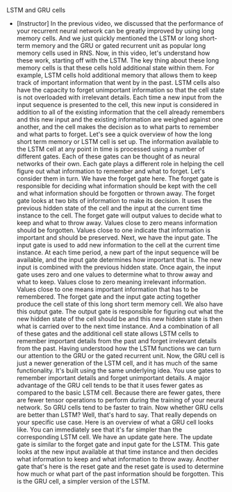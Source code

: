 LSTM and GRU cells
- [Instructor] In the previous video, we discussed that the performance of your recurrent neural network can be greatly improved by using long memory cells. And we just quickly mentioned the LSTM or long short-term memory and the GRU or gated recurrent unit as popular long memory cells used in RNS. Now, in this video, let's understand how these work, starting off with the LSTM. The key thing about these long memory cells is that these cells hold additional state within them. For example, LSTM cells hold additional memory that allows them to keep track of important information that went by in the past. LSTM cells also have the capacity to forget unimportant information so that the cell state is not overloaded with irrelevant details. Each time a new input from the input sequence is presented to the cell, this new input is considered in addition to all of the existing information that the cell already remembers and this new input and the existing information are weighed against one another, and the cell makes the decision as to what parts to remember and what parts to forget. Let's see a quick overview of how the long short term memory or LSTM cell is set up. The information available to the LSTM cell at any point in time is processed using a number of different gates. Each of these gates can be thought of as neural networks of their own. Each gate plays a different role in helping the cell figure out what information to remember and what to forget. Let's consider them in turn. We have the forget gate here. The forget gate is responsible for deciding what information should be kept with the cell and what information should be forgotten or thrown away. The forget gate looks at two bits of information to make its decision. It uses the previous hidden state of the cell and the input at the current time instance to the cell. The forget gate will output values to decide what to keep and what to throw away. Values close to zero means information should be forgotten. Values close to one indicate that information is important and should be preserved. Next, we have the input gate. The input gate is used to add new information to the cell at the current time instance. At each time period, a new part of the input sequence will be available, and the input gate determines how important that is. The new input is combined with the previous hidden state. Once again, the input gate uses zero and one values to determine what to throw away and what to keep. Values close to zero meaning irrelevant information. Values close to one means important information that has to be remembered. The forget gate and the input gate acting together produce the cell state of this long short term memory cell. We also have this output gate. The output gate is responsible for figuring out what the new hidden state of the cell should be and this new hidden state is then what is carried over to the next time instance. And a combination of all of these gates and the additional cell state allows LSTM cells to remember important details from the past and forget irrelevant details from the past. Having understood how the LSTM functions we can turn our attention to the GRU or the gated recurrent unit. Now, the GRU cell is just a newer generation of the LSTM cell, and it has much of the same functionality. It's built using the same underlying idea. You use gates to remember important details and forget unimportant details. A major advantage of the GRU cell tends to be that it uses fewer gates as compared to the basic LSTM cell. Because there are fewer gates, there are fewer tensor operations to perform during the training of your neural network. So GRU cells tend to be faster to train. Now whether GRU cells are better than LSTM? Well, that's hard to say. That really depends on your specific use case. Here is an overview of what a GRU cell looks like. You can immediately see that it's far simpler than the corresponding LSTM cell. We have an update gate here. The update gate is similar to the forget gate and input gate for the LSTM. This gate looks at the new input available at that time instance and then decides what information to keep and what information to throw away. Another gate that's here is the reset gate and the reset gate is used to determine how much or what part of the past information should be forgotten. This is the GRU cell, a simpler version of the LSTM.